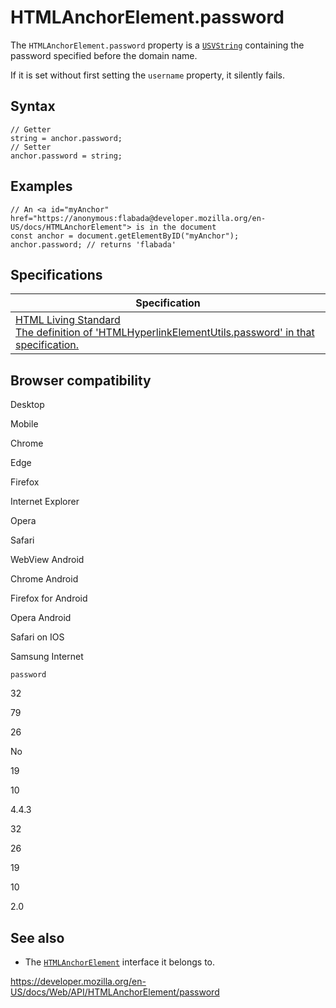 # HTMLAnchorElement.password

The `HTMLAnchorElement.password` property is a [`USVString`](../usvstring) containing the password specified before the domain name.

If it is set without first setting the `username` property, it silently fails.

## Syntax

    // Getter
    string = anchor.password;
    // Setter
    anchor.password = string;

## Examples

    // An <a id="myAnchor" href="https://anonymous:flabada@developer.mozilla.org/en-US/docs/HTMLAnchorElement"> is in the document
    const anchor = document.getElementByID("myAnchor");
    anchor.password; // returns 'flabada'

## Specifications

<table><thead><tr class="header"><th>Specification</th></tr></thead><tbody><tr class="odd"><td><a href="https://html.spec.whatwg.org/multipage/#dom-hyperlink-password">HTML Living Standard<br />
<span class="small">The definition of 'HTMLHyperlinkElementUtils.password' in that specification.</span></a></td></tr></tbody></table>

## Browser compatibility

Desktop

Mobile

Chrome

Edge

Firefox

Internet Explorer

Opera

Safari

WebView Android

Chrome Android

Firefox for Android

Opera Android

Safari on IOS

Samsung Internet

`password`

32

79

26

No

19

10

4.4.3

32

26

19

10

2.0

## See also

- The [`HTMLAnchorElement`](../htmlanchorelement) interface it belongs to.

<a href="https://developer.mozilla.org/en-US/docs/Web/API/HTMLAnchorElement/password" class="_attribution-link">https://developer.mozilla.org/en-US/docs/Web/API/HTMLAnchorElement/password</a>
